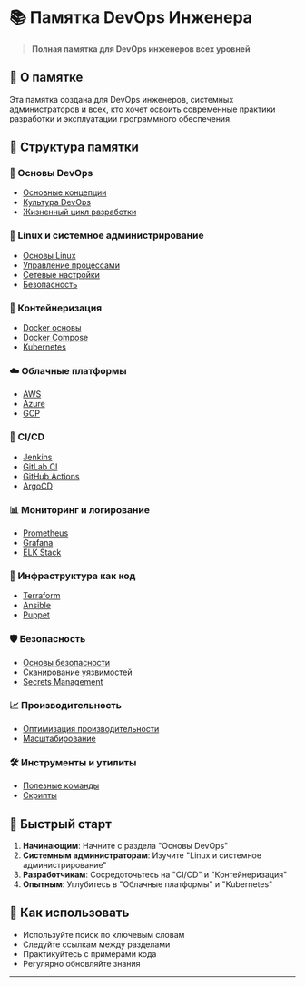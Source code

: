 # 📚 Памятка DevOps Инженера

> **Полная памятка для DevOps инженеров всех уровней**

## 🎯 О памятке

Эта памятка создана для DevOps инженеров, системных администраторов и всех, кто хочет освоить современные практики разработки и эксплуатации программного обеспечения.

## 📁 Структура памятки

### 🔧 Основы DevOps
- [Основные концепции](./01-Основы/01-Основные-концепции.md)
- [Культура DevOps](./01-Основы/02-Культура-DevOps.md)
- [Жизненный цикл разработки](./01-Основы/03-Жизненный-цикл-разработки.md)

### 🐧 Linux и системное администрирование
- [Основы Linux](./02-Linux/01-Основы-Linux.md)
- [Управление процессами](./02-Linux/02-Управление-процессами.md)
- [Сетевые настройки](./02-Linux/03-Сетевые-настройки.md)
- [Безопасность](./02-Linux/04-Безопасность.md)

### 🐳 Контейнеризация
- [Docker основы](./03-Контейнеризация/01-Docker-основы.md)
- [Docker Compose](./03-Контейнеризация/02-Docker-Compose.md)
- [Kubernetes](./03-Контейнеризация/03-Kubernetes.md)

### ☁️ Облачные платформы
- [AWS](./04-Облачные-платформы/01-AWS.md)
- [Azure](./04-Облачные-платформы/02-Azure.md)
- [GCP](./04-Облачные-платформы/03-GCP.md)

### 🔄 CI/CD
- [Jenkins](./05-CI-CD/01-Jenkins.md)
- [GitLab CI](./05-CI-CD/02-GitLab-CI.md)
- [GitHub Actions](./05-CI-CD/03-GitHub-Actions.md)
- [ArgoCD](./05-CI-CD/04-ArgoCD.md)

### 📊 Мониторинг и логирование
- [Prometheus](./06-Мониторинг/01-Prometheus.md)
- [Grafana](./06-Мониторинг/02-Grafana.md)
- [ELK Stack](./06-Мониторинг/03-ELK-Stack.md)

### 🔧 Инфраструктура как код
- [Terraform](./07-IaC/01-Terraform.md)
- [Ansible](./07-IaC/02-Ansible.md)
- [Puppet](./07-IaC/03-Puppet.md)

### 🛡️ Безопасность
- [Основы безопасности](./08-Безопасность/01-Основы-безопасности.md)
- [Сканирование уязвимостей](./08-Безопасность/02-Сканирование-уязвимостей.md)
- [Secrets Management](./08-Безопасность/03-Secrets-Management.md)

### 📈 Производительность
- [Оптимизация производительности](./09-Производительность/01-Оптимизация-производительности.md)
- [Масштабирование](./09-Производительность/02-Масштабирование.md)

### 🛠️ Инструменты и утилиты
- [Полезные команды](./10-Инструменты/01-Полезные-команды.md)
- [Скрипты](./10-Инструменты/02-Скрипты.md)

## 🚀 Быстрый старт

1. **Начинающим**: Начните с раздела "Основы DevOps"
2. **Системным администраторам**: Изучите "Linux и системное администрирование"
3. **Разработчикам**: Сосредоточьтесь на "CI/CD" и "Контейнеризация"
4. **Опытным**: Углубитесь в "Облачные платформы" и "Kubernetes"

## 📝 Как использовать

- Используйте поиск по ключевым словам
- Следуйте ссылкам между разделами
- Практикуйтесь с примерами кода
- Регулярно обновляйте знания

---
